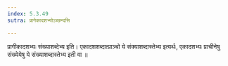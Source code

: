 ```yaml
---
index: 5.3.49
sutra: प्रागेकादशभ्योऽच्छन्दसि

---
```

 प्रागीकादशभ्यः संख्याशब्देभ्य इति। एकादशशब्दात्प्राञ्चो ये संक्याशब्दास्तेभ्य इत्यर्थः, एकादशभ्यः प्राचीनेषु संख्येयेषु ये संख्याशब्दास्तेभ्य इती वा ॥